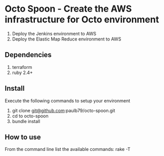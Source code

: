 # Octo Spoon - Create the AWS infrastructure for Octo environment

1. Deploy the Jenkins environment to AWS
2. Deploy the Elastic Map Reduce environment to AWS

## Dependencies

1. terraform
2. ruby 2.4+

## Install

Execute the following commands to setup your environment

1. git clone git@github.com:paulb79/octo-spoon.git
2. cd to octo-spoon
3. bundle install

## How to use

From the command line list the available commands:
rake -T